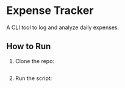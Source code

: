 # Expense Tracker  
A CLI tool to log and analyze daily expenses.  

## How to Run  
1. Clone the repo:  
   
   ```git clone https://github.com/YOUR_USERNAME/expense-tracker.git

2. Run the script:

    ```python expense_tracker.py

